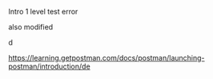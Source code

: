 Intro 1 level test
error

also modified

d

https://learning.getpostman.com/docs/postman/launching-postman/introduction/de
